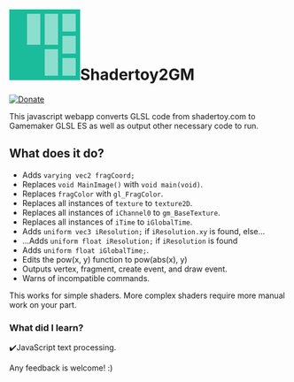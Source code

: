 # ![logo](graphics/Logo.png)Shadertoy2GM 
[![Donate](https://img.shields.io/badge/Donate-PayPal-green.svg)](spiralx44@hotmail.com)

This javascript webapp converts GLSL code from shadertoy.com to Gamemaker GLSL ES as well as output other necessary code to run.

## What does it do?
* Adds ```varying vec2 fragCoord;```
* Replaces ```void MainImage()``` with ```void main(void)```.
* Replaces ```fragColor``` with ```gl_FragColor```.
* Replaces all instances of ```texture``` to ```texture2D```.
* Replaces all instances of ```iChannel0``` to ```gm_BaseTexture```.
* Replaces all instances of ```iTime``` to ```iGlobalTime```.
* Adds ```uniform vec3 iResolution;``` if ```iResolution.xy``` is found, else...
* ...Adds ```uniform float iResolution;``` if ```iResolution``` is found
* Adds ```uniform float iGlobalTime;```.
* Edits the pow(x, y) function to pow(abs(x), y)
* Outputs vertex, fragment, create event, and draw event.
* Warns of incompatible commands.

This works for simple shaders. More complex shaders require more manual work on your part.

### What did I learn?
✔️JavaScript text processing.

Any feedback is welcome! :)
